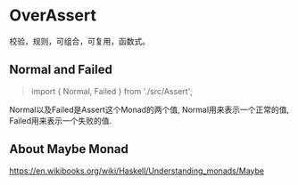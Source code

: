 # OverAssert
校验，规则，可组合，可复用，函数式。


## Normal and Failed

> import { Normal, Failed } from './src/Assert';

Normal以及Failed是Assert这个Monad的两个值, Normal用来表示一个正常的值, Failed用来表示一个失败的值.

## About Maybe Monad
https://en.wikibooks.org/wiki/Haskell/Understanding_monads/Maybe

